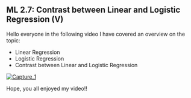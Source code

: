 ## ML 2.7: Contrast between Linear and Logistic Regression (V) 
Hello everyone in the following video I have covered an overview on the topic:
- Linear Regression
- Logistic Regression
- Contrast between Linear and Logistic Regression

[![Capture_1](https://user-images.githubusercontent.com/79050917/134802443-063fb861-b0e2-43aa-b380-855deddfe25c.PNG)](https://drive.google.com/file/d/1XNNutPxLhaSNuWMed15RiMGrzATZKBCa/view?usp=sharing)

Hope, you all enjoyed my video!!
